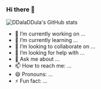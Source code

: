 ### Hi there 👋

![DDalaDDula's GitHub stats](https://github-readme-stats.vercel.app/api?username=DDalaDDula&count_private=true&icons=true&theme=radical)
- 🔭 I’m currently working on ...
- 🌱 I’m currently learning ...
- 👯 I’m looking to collaborate on ...
- 🤔 I’m looking for help with ...
- 💬 Ask me about ...
- 📫 How to reach me: ...
- 😄 Pronouns: ...
- ⚡ Fun fact: ...
